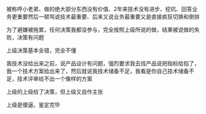 
被称呼小老弟、做的绝大部分东西没有价值、2年来技术没有进步、挖坑、回答业务更重要然后一顿骂说技术最重要、后来又说业务最重要又是直接疯狂切换和倒排

为了避嫌被拖累，任何决策我都没参与，完全按照上级所说的做，结果被说做的失败，决策有问题

上级决策基本全错，完全不懂

我技术没给出来之前，说产品设计有问题，强烈要求我去找产品说把指标给掐了，我一个技术方案给出来了，然后就说我技术储备不足，我看是你自己技术储备不足，技术评审给不出一个像样的方案

上级的上级给了决策，但上级又自作主张

上级是傻逼，鉴定完毕
